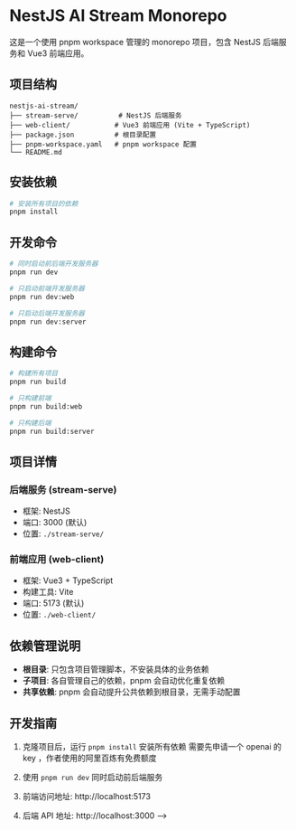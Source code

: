 # NestJS AI Stream Monorepo

这是一个使用 pnpm workspace 管理的 monorepo 项目，包含 NestJS 后端服务和 Vue3 前端应用。

## 项目结构

```
nestjs-ai-stream/
├── stream-serve/          # NestJS 后端服务
├── web-client/           # Vue3 前端应用 (Vite + TypeScript)
├── package.json          # 根目录配置
├── pnpm-workspace.yaml   # pnpm workspace 配置
└── README.md
```

## 安装依赖

```bash
# 安装所有项目的依赖
pnpm install
```

## 开发命令

```bash
# 同时启动前后端开发服务器
pnpm run dev

# 只启动前端开发服务器
pnpm run dev:web

# 只启动后端开发服务器
pnpm run dev:server
```

## 构建命令

```bash
# 构建所有项目
pnpm run build

# 只构建前端
pnpm run build:web

# 只构建后端
pnpm run build:server
```

## 项目详情

### 后端服务 (stream-serve)

- 框架: NestJS
- 端口: 3000 (默认)
- 位置: `./stream-serve/`

### 前端应用 (web-client)

- 框架: Vue3 + TypeScript
- 构建工具: Vite
- 端口: 5173 (默认)
- 位置: `./web-client/`

## 依赖管理说明

- **根目录**: 只包含项目管理脚本，不安装具体的业务依赖
- **子项目**: 各自管理自己的依赖，pnpm 会自动优化重复依赖
- **共享依赖**: pnpm 会自动提升公共依赖到根目录，无需手动配置

## 开发指南

1. 克隆项目后，运行 `pnpm install` 安装所有依赖
   需要先申请一个 openai 的 key ，作者使用的阿里百炼有免费额度
   <!-- 使用 `pnpm dev:server` 同时启动后端服务
   📝 测试页面: http://localhost:3000/test-stream.html -->

2. 使用 `pnpm run dev` 同时启动前后端服务
3. 前端访问地址: http://localhost:5173
4. 后端 API 地址: http://localhost:3000 -->
